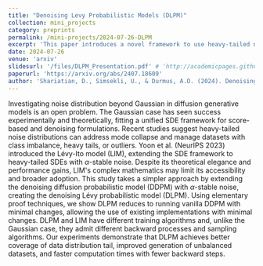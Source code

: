 ```yaml
---
title: "Denoising Levy Probabilistic Models (DLPM)"
collection: mini_projects
category: preprints
permalink: /mini-projects/2024-07-26-DLPM
excerpt: 'This paper introduces a novel framework to use heavy-tailed noise in the denoising diffusion paradigm, which constitutes a generalization of the original DDPM method. Using heavy-tailed noise is shown to bring benefits in various contexts: heavy-tailed data distributions, better robustness to class imbalance, and smaller computational time.'
date: 2024-07-26
venue: 'arxiv'
slidesurl: '/files/DLPM_Presentation.pdf' # 'http://academicpages.github.io/files/slides1.pdf'
paperurl: 'https://arxiv.org/abs/2407.18609'
author: 'Shariatian, D., Simsekli, U., & Durmus, A.O. (2024). Denoising Lévy Probabilistic Models. ArXiv, abs/2407.18609.'
---
```


Investigating noise distribution beyond Gaussian in diffusion generative models is an open problem. The Gaussian case has seen success experimentally and theoretically, fitting a unified SDE framework for score-based and denoising formulations. Recent studies suggest heavy-tailed noise distributions can address mode collapse and manage datasets with class imbalance, heavy tails, or outliers. Yoon et al. (NeurIPS 2023) introduced the Lévy-Ito model (LIM), extending the SDE framework to heavy-tailed SDEs with $\alpha$-stable noise. Despite its theoretical elegance and performance gains, LIM's complex mathematics may limit its accessibility and broader adoption. This study takes a simpler approach by extending the denoising diffusion probabilistic model (DDPM) with $\alpha$-stable noise, creating the denoising Lévy probabilistic model (DLPM). Using elementary proof techniques, we show DLPM reduces to running vanilla DDPM with minimal changes, allowing the use of existing implementations with minimal changes. DLPM and LIM have different training algorithms and, unlike the Gaussian case, they admit different backward processes and sampling algorithms. Our experiments demonstrate that DLPM achieves better coverage of data distribution tail, improved generation of unbalanced datasets, and faster computation times with fewer backward steps.
